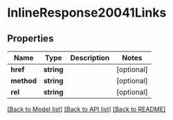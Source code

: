 # InlineResponse20041Links

## Properties
Name | Type | Description | Notes
------------ | ------------- | ------------- | -------------
**href** | **string** |  | [optional] 
**method** | **string** |  | [optional] 
**rel** | **string** |  | [optional] 

[[Back to Model list]](../README.md#documentation-for-models) [[Back to API list]](../README.md#documentation-for-api-endpoints) [[Back to README]](../README.md)


